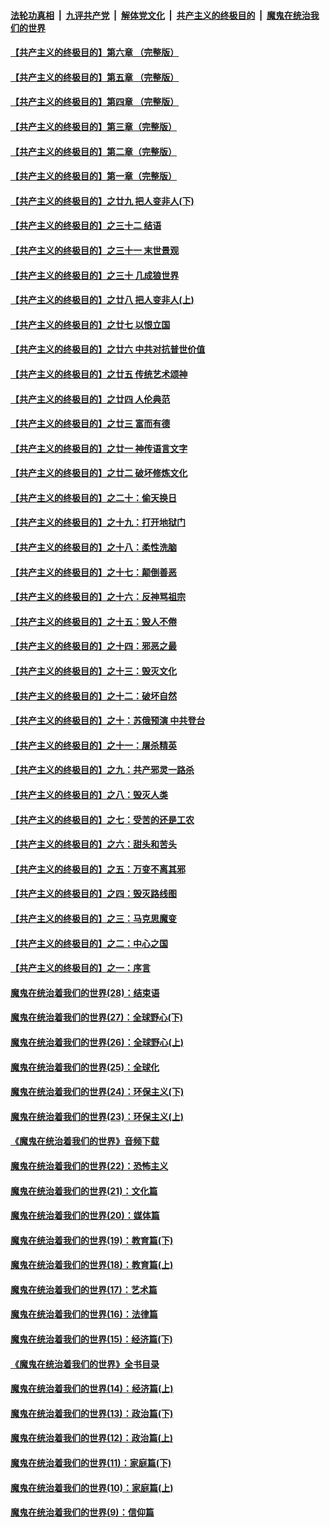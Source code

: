 

####  [法轮功真相](../../../../basic/blob/master/README.md?t=07101602) &nbsp;|&nbsp; [九评共产党](../../../../9ping.md/blob/master/README.md?t=07101602) &nbsp;|&nbsp; [解体党文化](../../../../jtdwh.md/blob/master/README.md?t=07101602)  &nbsp;|&nbsp; [共产主义的终极目的](../../../../gczydzjmd.md/blob/master/README.md?t=07101602) &nbsp;|&nbsp; [魔鬼在统治我们的世界](../../../../mgztzwmdsj.md/blob/master/README.md?t=07101602) 

#### [【共产主义的终极目的】第六章 （完整版）](../pages/nsc422/n11428913.md?t=07101602) 

#### [【共产主义的终极目的】第五章 （完整版）](../pages/nsc422/n11428912.md?t=07101602) 

#### [【共产主义的终极目的】第四章 （完整版）](../pages/nsc422/n11428907.md?t=07101602) 

#### [【共产主义的终极目的】第三章（完整版）](../pages/nsc422/n11428848.md?t=07101602) 

#### [【共产主义的终极目的】第二章（完整版）](../pages/nsc422/n11428831.md?t=07101602) 

#### [【共产主义的终极目的】第一章（完整版）](../pages/nsc422/n11417651.md?t=07101602) 

#### [【共产主义的终极目的】之廿九 把人变非人(下)](../pages/nsc422/n11344140.md?t=07101602) 

#### [【共产主义的终极目的】之三十二 结语](../pages/nsc422/n11360535.md?t=07101602) 

#### [【共产主义的终极目的】之三十一 末世景观](../pages/nsc422/n11351129.md?t=07101602) 

#### [【共产主义的终极目的】之三十 几成狼世界](../pages/nsc422/n11348280.md?t=07101602) 

#### [【共产主义的终极目的】之廿八 把人变非人(上)](../pages/nsc422/n11340492.md?t=07101602) 

#### [【共产主义的终极目的】之廿七 以恨立国](../pages/nsc422/n11336944.md?t=07101602) 

#### [【共产主义的终极目的】之廿六 中共对抗普世价值](../pages/nsc422/n11324785.md?t=07101602) 

#### [【共产主义的终极目的】之廿五 传统艺术颂神](../pages/nsc422/n11296396.md?t=07101602) 

#### [【共产主义的终极目的】之廿四 人伦典范](../pages/nsc422/n11296397.md?t=07101602) 

#### [【共产主义的终极目的】之廿三 富而有德](../pages/nsc422/n11283598.md?t=07101602) 

#### [【共产主义的终极目的】之廿一 神传语言文字](../pages/nsc422/n11263265.md?t=07101602) 

#### [【共产主义的终极目的】之廿二 破坏修炼文化](../pages/nsc422/n11245728.md?t=07101602) 

#### [【共产主义的终极目的】之二十：偷天换日](../pages/nsc422/n11238846.md?t=07101602) 

#### [【共产主义的终极目的】之十九：打开地狱门](../pages/nsc422/n11206376.md?t=07101602) 

#### [【共产主义的终极目的】之十八：柔性洗脑](../pages/nsc422/n11199994.md?t=07101602) 

#### [【共产主义的终极目的】之十七：颠倒善恶](../pages/nsc422/n11179782.md?t=07101602) 

#### [【共产主义的终极目的】之十六：反神骂祖宗](../pages/nsc422/n11166798.md?t=07101602) 

#### [【共产主义的终极目的】之十五：毁人不倦](../pages/nsc422/n11166792.md?t=07101602) 

#### [【共产主义的终极目的】之十四：邪恶之最](../pages/nsc422/n11150249.md?t=07101602) 

#### [【共产主义的终极目的】之十三：毁灭文化](../pages/nsc422/n11135227.md?t=07101602) 

#### [【共产主义的终极目的】之十二：破坏自然](../pages/nsc422/n11135214.md?t=07101602) 

#### [【共产主义的终极目的】之十：苏俄预演 中共登台](../pages/nsc422/n11118424.md?t=07101602) 

#### [【共产主义的终极目的】之十一：屠杀精英](../pages/nsc422/n11118442.md?t=07101602) 

#### [【共产主义的终极目的】之九：共产邪灵一路杀](../pages/nsc422/n11114139.md?t=07101602) 

#### [【共产主义的终极目的】之八：毁灭人类](../pages/nsc422/n11108503.md?t=07101602) 

#### [【共产主义的终极目的】之七：受苦的还是工农](../pages/nsc422/n11101809.md?t=07101602) 

#### [【共产主义的终极目的】之六：甜头和苦头](../pages/nsc422/n11096971.md?t=07101602) 

#### [【共产主义的终极目的】之五：万变不离其邪](../pages/nsc422/n11091285.md?t=07101602) 

#### [【共产主义的终极目的】之四：毁灭路线图](../pages/nsc422/n11086284.md?t=07101602) 

#### [【共产主义的终极目的】之三：马克思魔变](../pages/nsc422/n11061941.md?t=07101602) 

#### [【共产主义的终极目的】之二：中心之国](../pages/nsc422/n11047728.md?t=07101602) 

#### [【共产主义的终极目的】之一：序言](../pages/nsc422/n11086077.md?t=07101602) 

#### [魔鬼在统治着我们的世界(28)：结束语](../pages/nsc422/n10936246.md?t=07101602) 

#### [魔鬼在统治着我们的世界(27)：全球野心(下)](../pages/nsc422/n10928319.md?t=07101602) 

#### [魔鬼在统治着我们的世界(26)：全球野心(上)](../pages/nsc422/n10900318.md?t=07101602) 

#### [魔鬼在统治着我们的世界(25)：全球化](../pages/nsc422/n10788205.md?t=07101602) 

#### [魔鬼在统治着我们的世界(24)：环保主义(下)](../pages/nsc422/n10695307.md?t=07101602) 

#### [魔鬼在统治着我们的世界(23)：环保主义(上)](../pages/nsc422/n10688613.md?t=07101602) 

#### [《魔鬼在统治着我们的世界》音频下载](../pages/nsc422/n10635553.md?t=07101602) 

#### [魔鬼在统治着我们的世界(22)：恐怖主义](../pages/nsc422/n10614727.md?t=07101602) 

#### [魔鬼在统治着我们的世界(21)：文化篇](../pages/nsc422/n10597706.md?t=07101602) 

#### [魔鬼在统治着我们的世界(20)：媒体篇](../pages/nsc422/n10586579.md?t=07101602) 

#### [魔鬼在统治着我们的世界(19)：教育篇(下)](../pages/nsc422/n10564808.md?t=07101602) 

#### [魔鬼在统治着我们的世界(18)：教育篇(上)](../pages/nsc422/n10526970.md?t=07101602) 

#### [魔鬼在统治着我们的世界(17)：艺术篇](../pages/nsc422/n10499093.md?t=07101602) 

#### [魔鬼在统治着我们的世界(16)：法律篇](../pages/nsc422/n10485969.md?t=07101602) 

#### [魔鬼在统治着我们的世界(15)：经济篇(下)](../pages/nsc422/n10469975.md?t=07101602) 

#### [《魔鬼在统治着我们的世界》全书目录](../pages/nsc422/n10464261.md?t=07101602) 

#### [魔鬼在统治着我们的世界(14)：经济篇(上)](../pages/nsc422/n10457370.md?t=07101602) 

#### [魔鬼在统治着我们的世界(13)：政治篇(下)](../pages/nsc422/n10448270.md?t=07101602) 

#### [魔鬼在统治着我们的世界(12)：政治篇(上)](../pages/nsc422/n10444576.md?t=07101602) 

#### [魔鬼在统治着我们的世界(11)：家庭篇(下)](../pages/nsc422/n10440961.md?t=07101602) 

#### [魔鬼在统治着我们的世界(10)：家庭篇(上)](../pages/nsc422/n10435448.md?t=07101602) 

#### [魔鬼在统治着我们的世界(9)：信仰篇](../pages/nsc422/n10432159.md?t=07101602) 

